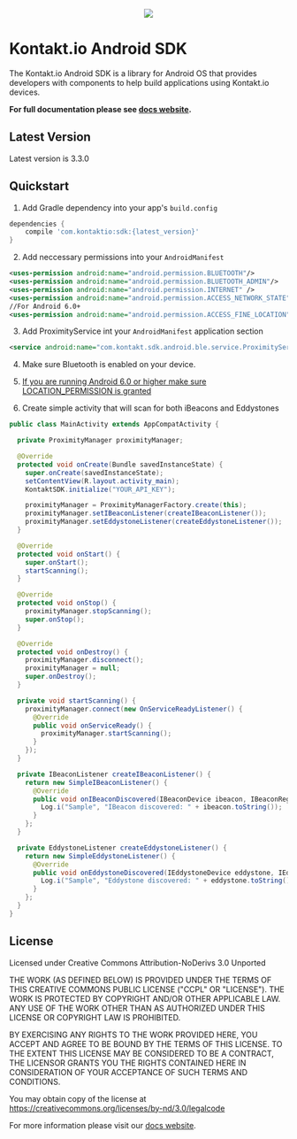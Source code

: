 <p align="center">
  <img src="http://i.imgur.com/ogfeKrK.png">
</p>

Kontakt.io Android SDK
===========

The Kontakt.io Android SDK is a library for Android OS that provides developers with components to help build applications using Kontakt.io devices.

**For full documentation please see [docs website].**

## Latest Version

Latest version is 3.3.0

## Quickstart
1. Add Gradle dependency into your app's `build.config`
``` Groovy
dependencies {
    compile 'com.kontaktio:sdk:{latest_version}'
}
```

2. Add neccessary permissions into your `AndroidManifest`
``` XML
<uses-permission android:name="android.permission.BLUETOOTH"/>
<uses-permission android:name="android.permission.BLUETOOTH_ADMIN"/>
<uses-permission android:name="android.permission.INTERNET" />
<uses-permission android:name="android.permission.ACCESS_NETWORK_STATE"/>
//For Android 6.0+
<uses-permission android:name="android.permission.ACCESS_FINE_LOCATION"/>
```

3. Add ProximityService int your `AndroidManifest` application section
```XML
<service android:name="com.kontakt.sdk.android.ble.service.ProximityService" android:exported="false"/>
```
4. Make sure Bluetooth is enabled on your device. 

5. [If you are running Android 6.0 or higher make sure LOCATION_PERMISSION is granted](https://developer.android.com/training/permissions/requesting.html)

6. Create simple activity that will scan for both iBeacons and Eddystones
``` Java
public class MainActivity extends AppCompatActivity {

  private ProximityManager proximityManager;

  @Override
  protected void onCreate(Bundle savedInstanceState) {
    super.onCreate(savedInstanceState);
    setContentView(R.layout.activity_main);
    KontaktSDK.initialize("YOUR_API_KEY");

    proximityManager = ProximityManagerFactory.create(this);
    proximityManager.setIBeaconListener(createIBeaconListener());
    proximityManager.setEddystoneListener(createEddystoneListener());
  }

  @Override
  protected void onStart() {
    super.onStart();
    startScanning();
  }

  @Override
  protected void onStop() {
    proximityManager.stopScanning();
    super.onStop();
  }

  @Override
  protected void onDestroy() {
    proximityManager.disconnect();
    proximityManager = null;
    super.onDestroy();
  }

  private void startScanning() {
    proximityManager.connect(new OnServiceReadyListener() {
      @Override
      public void onServiceReady() {
        proximityManager.startScanning();
      }
    });
  }

  private IBeaconListener createIBeaconListener() {
    return new SimpleIBeaconListener() {
      @Override
      public void onIBeaconDiscovered(IBeaconDevice ibeacon, IBeaconRegion region) {
        Log.i("Sample", "IBeacon discovered: " + ibeacon.toString());
      }
    };
  }

  private EddystoneListener createEddystoneListener() {
    return new SimpleEddystoneListener() {
      @Override
      public void onEddystoneDiscovered(IEddystoneDevice eddystone, IEddystoneNamespace namespace) {
        Log.i("Sample", "Eddystone discovered: " + eddystone.toString());
      }
    };
  }
}
```

## License
Licensed under Creative Commons Attribution-NoDerivs 3.0 Unported

<p>
THE WORK (AS DEFINED BELOW) IS PROVIDED UNDER THE TERMS OF THIS CREATIVE COMMONS PUBLIC LICENSE ("CCPL" OR "LICENSE"). THE WORK IS PROTECTED BY COPYRIGHT AND/OR OTHER APPLICABLE LAW. ANY USE OF THE WORK OTHER THAN AS AUTHORIZED UNDER THIS LICENSE OR COPYRIGHT LAW IS PROHIBITED.

BY EXERCISING ANY RIGHTS TO THE WORK PROVIDED HERE, YOU ACCEPT AND AGREE TO BE BOUND BY THE TERMS OF THIS LICENSE. TO THE EXTENT THIS LICENSE MAY BE CONSIDERED TO BE A CONTRACT, THE LICENSOR GRANTS YOU THE RIGHTS CONTAINED HERE IN CONSIDERATION OF YOUR ACCEPTANCE OF SUCH TERMS AND CONDITIONS.
</p>

You may obtain copy of the license at https://creativecommons.org/licenses/by-nd/3.0/legalcode

For more information please visit our [docs website].

[docs website]:http://developer.kontakt.io/android-sdk/
